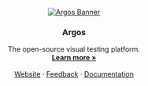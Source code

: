 <!-- PROJECT LOGO -->
<p align="center">
  <a href="https://github.com/argos-ci/argos">
   <img src="https://github.com/argos-ci/.github/assets/banner.jpg" alt="Argos Banner">
  </a>

  <h3 align="center">Argos</h3>

  <p align="center">
    The open-source visual testing platform.
    <br />
    <a href="https://argos-ci.com"><strong>Learn more »</strong></a>
    <br />
    <br />
    <a href="https://argos-ci.com">Website</a>
    ·
    <a href="https://github.com/argos-ci/argos/issues">Feedback</a>
    ·
    <a href="https://argos-ci.com/docs">Documentation</a>
  </p>
</p>
